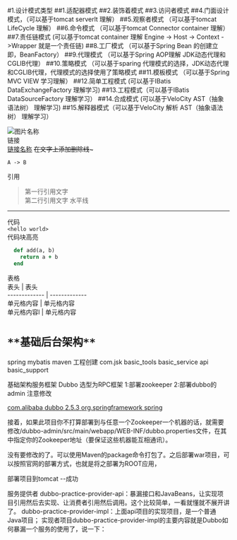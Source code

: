 #1.设计模式类型
##1.适配器模式
##2.装饰着模式
##3.访问者模式
##4.门面设计模式，（可以基于tomcat serverlt 理解）
##5.观察者模式 （可以基于tomcat LifeCycle 理解）
##6.命令模式 （可以基于tomcat Connector container 理解）
##7.责任链模式 (可以基于tomcat container 理解 Engine -> Host -> Context ->Wrapper 就是一个责任链)
##8.工厂模式 （可以基于Spring Bean 的创建立即，BeanFactory）
##9.代理模式 （可以基于Spring AOP理解 JDK动态代理和CGLIB代理）
##10.策略模式 （可以基于sparing 代理模式的选择，JDK动态代理和CGLIB代理，代理模式的选择使用了策略模式
##11.模板模式 （可以基于Spring MVC VIEW 学习理解）
##12.简单工程模式 (可以基于IBatis DataExchangeFactory 理解学习)
##13.工程模式（可以基于IBatis DataSourceFactory 理解学习）
##14.合成模式 (可以基于VeloCity AST（抽象语法树） 理解学习)
##15.解释器模式（可以基于VeloCity 解析 AST（抽象语法树） 理解学习）

![图片名称](http://gitcafe.com/image.png)  
链接  
[链接名称](http://gitcafe.com) 
~~在文字上添加删除线~~~ 

```puml
A -> B
```

引用  
> 第一行引用文字  
> 第二行引用文字 
水平线  
***
代码  
`<hello world>`  
代码块高亮  
```ruby  
  def add(a, b)  
    return a + b  
  end  
```  
表格  
  表头  | 表头  
  ------------- | -------------  
 单元格内容  | 单元格内容  
 单元格内容l  | 单元格内容
 
 # **`**基础后台架构**`**
 
 spring mybatis maven
 工程创建 com.jsk
 basic_tools
 basic_service  api
 basic_support
 
 基础架构服务框架 Dubbo 选型为RPC框架
 1:部署zookeeper
 2:部署dubbo的admin 注意修改
 <!-- 修改了两点。
     1. 原本的version是${project.parent.version}，其值在pom.xml上方有配置，实际上就是2.5.4-SNAPSHOT，但是经过查看发现在MAVEN库中，Dubbo团队只更新到了2.5.3。这个2.5.4-SNAPSHOT实际上是当前我们下载的这个源码的版本，我们不想自己打包使用这个版本。所以就使用MAVEN上的2.5.3.
     2. 另一个是增加了<exclusions>spring，这是因为dubbo缺省会依赖Spring，版本为2.5.6.SEC03。但是下面一个依赖配置com.alibaba.citrus.citrus-webx-all却也缺省依赖Spring，版本为3.2.16.RELEASE。    
 -->
 
 [<dependency>
     <groupId>com.alibaba</groupId>
     <artifactId>dubbo</artifactId>
     <version>2.5.3</version>
     <exclusions>
         <exclusion>
             <groupId>org.springframework</groupId>
             <artifactId>spring</artifactId>
         </exclusion>
     </exclusions> </dependency>](http://blog.csdn.net/u010297957/article/details/51702076)
 
 接着，如果此项目你不打算部署到与任意一个Zookeeper一个机器的话，就需要修改/dubbo-admin/src/main/webapp/WEB-INF/dubbo.properties文件，在其中指定你的Zookeeper地址（要保证这些机器能互相通讯）。
 
 没有要修改的了。可以使用Maven的package命令打包了。之后部署war项目，可以按照官网的部署方式，也就是将之部署为ROOT应用，
 
 部署项目到tomcat --成功
 
 服务提供者
 dubbo-practice-provider-api：暴漏接口和JavaBeans，让实现项目引用然后去实现、让消费者引用然后调用。这个比较简单，一看就懂就不展开讲了。
 dubbo-practice-provider-impl：上面api项目的实现项目，是一个普通Java项目；
 实现者项目dubbo-practice-provider-impl的主要内容就是Dubbo如何暴漏一个服务的使用了，说一下：
 
 
 

 

